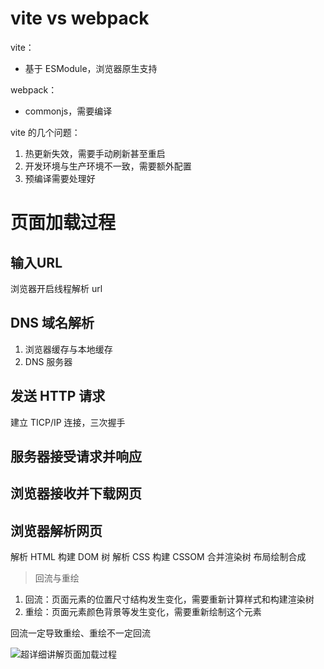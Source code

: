 # vite vs webpack

vite：
- 基于 ESModule，浏览器原生支持

webpack：
- commonjs，需要编译


vite 的几个问题：
1. 热更新失效，需要手动刷新甚至重启
2. 开发环境与生产环境不一致，需要额外配置
3. 预编译需要处理好


# 页面加载过程

## 输入URL
浏览器开启线程解析 url

## DNS 域名解析
1. 浏览器缓存与本地缓存
2. DNS 服务器

## 发送 HTTP 请求
建立 TICP/IP 连接，三次握手

## 服务器接受请求并响应

## 浏览器接收并下载网页

## 浏览器解析网页
解析 HTML 构建 DOM 树
解析 CSS 构建 CSSOM
合并渲染树
布局绘制合成

> 回流与重绘
1. 回流：页面元素的位置尺寸结构发生变化，需要重新计算样式和构建渲染树
2. 重绘：页面元素颜色背景等发生变化，需要重新绘制这个元素

回流一定导致重绘、重绘不一定回流














![超详细讲解页面加载过程](https://juejin.cn/post/7028385332391477255)









